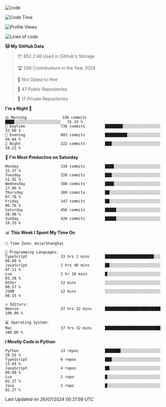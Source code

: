 
<!--
**liuyaanng/liuyaanng** is a ✨ _special_ ✨ repository because its `README.md` (this file) appears on your GitHub profile.

Here are some ideas to get you started:

- 🔭 I’m currently working on ...
- 🌱 I’m currently learning ...
- 👯 I’m looking to collaborate on ...
- 🤔 I’m looking for help with ...
- 💬 Ask me about ...
- 📫 How to reach me: ...
- 😄 Pronouns: ...
- ⚡ Fun fact: ...
-->


![code](https://cdn.jsdelivr.net/gh/liuyaanng/liuyaanng@1.0/code.gif) 

<!--START_SECTION:waka-->
![Code Time](http://img.shields.io/badge/Code%20Time-610%20hrs%2016%20mins-blue)

![Profile Views](http://img.shields.io/badge/Profile%20Views-0-blue)

![Lines of code](https://img.shields.io/badge/From%20Hello%20World%20I%27ve%20Written-14.6%20million%20lines%20of%20code-blue)

**🐱 My GitHub Data** 

> 📦 852.2 kB Used in GitHub's Storage 
 > 
> 🏆 206 Contributions in the Year 2024
 > 
> 🚫 Not Opted to Hire
 > 
> 📜 47 Public Repositories 
 > 
> 🔑 17 Private Repositories 
 > 
**I'm a Night 🦉** 

```text
🌞 Morning                330 commits         ████░░░░░░░░░░░░░░░░░░░░░   15.19 % 
🌆 Daytime                738 commits         ████████░░░░░░░░░░░░░░░░░   33.96 % 
🌃 Evening                883 commits         ██████████░░░░░░░░░░░░░░░   40.64 % 
🌙 Night                  222 commits         ███░░░░░░░░░░░░░░░░░░░░░░   10.22 % 
```
📅 **I'm Most Productive on Saturday** 

```text
Monday                   334 commits         ████░░░░░░░░░░░░░░░░░░░░░   15.37 % 
Tuesday                  259 commits         ███░░░░░░░░░░░░░░░░░░░░░░   11.92 % 
Wednesday                388 commits         ████░░░░░░░░░░░░░░░░░░░░░   17.86 % 
Thursday                 169 commits         ██░░░░░░░░░░░░░░░░░░░░░░░   07.78 % 
Friday                   147 commits         ██░░░░░░░░░░░░░░░░░░░░░░░   06.76 % 
Saturday                 456 commits         █████░░░░░░░░░░░░░░░░░░░░   20.98 % 
Sunday                   420 commits         █████░░░░░░░░░░░░░░░░░░░░   19.33 % 
```


📊 **This Week I Spent My Time On** 

```text
🕑︎ Time Zone: Asia/Shanghai

💬 Programming Languages: 
TypeScript               33 hrs 2 mins       ██████████████████████░░░   88.00 % 
JavaScript               2 hrs 40 mins       ██░░░░░░░░░░░░░░░░░░░░░░░   07.11 % 
Lua                      1 hr 16 mins        █░░░░░░░░░░░░░░░░░░░░░░░░   03.38 % 
Other                    12 mins             ░░░░░░░░░░░░░░░░░░░░░░░░░   00.57 % 
JSON                     12 mins             ░░░░░░░░░░░░░░░░░░░░░░░░░   00.55 % 

🔥 Editors: 
Neovim                   37 hrs 32 mins      █████████████████████████   100.00 % 

💻 Operating System: 
Mac                      37 hrs 32 mins      █████████████████████████   100.00 % 
```

**I Mostly Code in Python** 

```text
Python                   13 repos            ███████░░░░░░░░░░░░░░░░░░   29.55 % 
TypeScript               6 repos             ███░░░░░░░░░░░░░░░░░░░░░░   13.64 % 
JavaScript               4 repos             ██░░░░░░░░░░░░░░░░░░░░░░░   09.09 % 
Lua                      1 repo              █░░░░░░░░░░░░░░░░░░░░░░░░   02.27 % 
Java                     1 repo              █░░░░░░░░░░░░░░░░░░░░░░░░   02.27 % 
```




 Last Updated on 26/07/2024 00:21:58 UTC
<!--END_SECTION:waka-->
